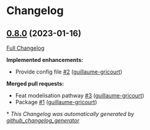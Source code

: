 # Changelog

## [0.8.0](https://github.com/brsynth/neo4jsbml/tree/0.8.0) (2023-01-16)

[Full Changelog](https://github.com/brsynth/neo4jsbml/compare/710ac296807b62182b8280c407d990537bacdce7...0.8.0)

**Implemented enhancements:**

- Provide config file [\#2](https://github.com/brsynth/neo4jsbml/pull/2) ([guillaume-gricourt](https://github.com/guillaume-gricourt))

**Merged pull requests:**

- Feat modelisation pathway [\#3](https://github.com/brsynth/neo4jsbml/pull/3) ([guillaume-gricourt](https://github.com/guillaume-gricourt))
- Package [\#1](https://github.com/brsynth/neo4jsbml/pull/1) ([guillaume-gricourt](https://github.com/guillaume-gricourt))



\* *This Changelog was automatically generated by [github_changelog_generator](https://github.com/github-changelog-generator/github-changelog-generator)*
